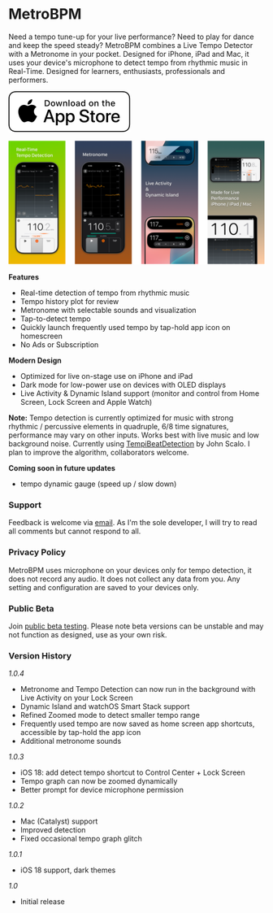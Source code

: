 # MetroBPM

Need a tempo tune-up for your live performance? Need to play for dance and keep the speed steady? MetroBPM combines a Live Tempo Detector with a Metronome in your pocket. Designed for iPhone, iPad and Mac, it uses your device's microphone to detect tempo from rhythmic music in Real-Time. Designed for learners, enthusiasts, professionals and performers.

[![Download on App Store](Download_on_the_App_Store_Badge_US-UK_RGB_wht_092917.svg)](https://apps.apple.com/us/app/metrobpm/id6670410153)

![MetroBPM screenshots showing iphone and ipad UI](gallery.png)

**Features**
- Real-time detection of tempo from rhythmic music
- Tempo history plot for review
- Metronome with selectable sounds and visualization
- Tap-to-detect tempo
- Quickly launch frequently used tempo by tap-hold app icon on homescreen
- No Ads or Subscription

**Modern Design**
- Optimized for live on-stage use on iPhone and iPad
- Dark mode for low-power use on devices with OLED displays
- Live Activity & Dynamic Island support (monitor and control from Home Screen, Lock Screen and Apple Watch)

**Note:**
Tempo detection is currently optimized for music with strong rhythmic / percussive elements in quadruple, 6/8 time signatures, performance may vary on other inputs. Works best with live music and low background noise. Currently using [TempiBeatDetection](https://github.com/CheckThisCodeCarefully/TempiBeatDetection) by John Scalo. I plan to improve the algorithm, collaborators welcome.

**Coming soon in future updates**
- tempo dynamic gauge (speed up / slow down)


### Support
Feedback is welcome via [email](mailto:bloomvinelabs@gmail.com). As I'm the sole developer, I will try to read all comments but cannot respond to all.

### Privacy Policy
MetroBPM uses microphone on your devices only for tempo detection, it does not record any audio. It does not collect any data from you. Any setting and configuration are saved to your devices only.

### Public Beta
Join [public beta testing](https://testflight.apple.com/join/UTkcegzV). Please note beta versions can be unstable and may not function as designed, use as your own risk.

### Version History
*1.0.4*
- Metronome and Tempo Detection can now run in the background with Live Activity on your Lock Screen
- Dynamic Island and watchOS Smart Stack support
- Refined Zoomed mode to detect smaller tempo range
- Frequently used tempo are now saved as home screen app shortcuts, accessible by tap-hold the app icon
- Additional metronome sounds
  
*1.0.3*
- iOS 18: add detect tempo shortcut to Control Center + Lock Screen
- Tempo graph can now be zoomed dynamically
- Better prompt for device microphone permission

*1.0.2*
- Mac (Catalyst) support
- Improved detection
- Fixed occasional tempo graph glitch
  
*1.0.1*
- iOS 18 support, dark themes
  
*1.0*
- Initial release

